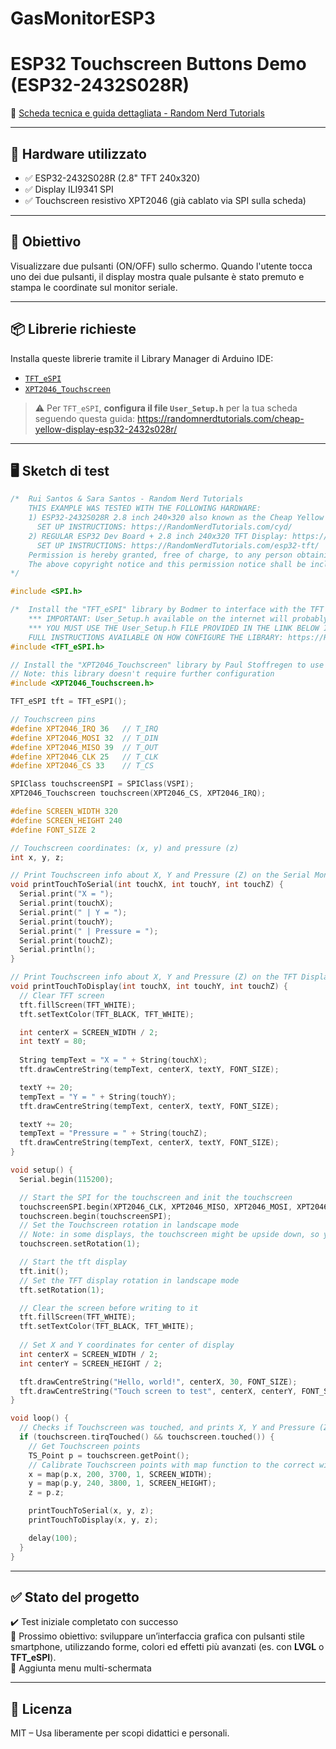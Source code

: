 # GasMonitorESP3

# ESP32 Touchscreen Buttons Demo (ESP32-2432S028R)


🔗 [Scheda tecnica e guida dettagliata - Random Nerd Tutorials](https://randomnerdtutorials.com/cheap-yellow-display-esp32-2432s028r/)

---

## 🧰 Hardware utilizzato

- ✅ ESP32-2432S028R (2.8" TFT 240x320)
- ✅ Display ILI9341 SPI
- ✅ Touchscreen resistivo XPT2046 (già cablato via SPI sulla scheda)

---

## 🎯 Obiettivo

Visualizzare due pulsanti (ON/OFF) sullo schermo. Quando l'utente tocca uno dei due pulsanti, il display mostra quale pulsante è stato premuto e stampa le coordinate sul monitor seriale.

---

## 📦 Librerie richieste

Installa queste librerie tramite il Library Manager di Arduino IDE:

- [`TFT_eSPI`](https://github.com/Bodmer/TFT_eSPI)
- [`XPT2046_Touchscreen`](https://github.com/PaulStoffregen/XPT2046_Touchscreen)

> ⚠️ Per `TFT_eSPI`, **configura il file `User_Setup.h`** per la tua scheda seguendo questa guida:
> https://randomnerdtutorials.com/cheap-yellow-display-esp32-2432s028r/

---

## 🖥️ Sketch di test

```cpp
/*  Rui Santos & Sara Santos - Random Nerd Tutorials
    THIS EXAMPLE WAS TESTED WITH THE FOLLOWING HARDWARE:
    1) ESP32-2432S028R 2.8 inch 240×320 also known as the Cheap Yellow Display (CYD): https://makeradvisor.com/tools/cyd-cheap-yellow-display-esp32-2432s028r/
      SET UP INSTRUCTIONS: https://RandomNerdTutorials.com/cyd/
    2) REGULAR ESP32 Dev Board + 2.8 inch 240x320 TFT Display: https://makeradvisor.com/tools/2-8-inch-ili9341-tft-240x320/ and https://makeradvisor.com/tools/esp32-dev-board-wi-fi-bluetooth/
      SET UP INSTRUCTIONS: https://RandomNerdTutorials.com/esp32-tft/
    Permission is hereby granted, free of charge, to any person obtaining a copy of this software and associated documentation files.
    The above copyright notice and this permission notice shall be included in all copies or substantial portions of the Software.
*/

#include <SPI.h>

/*  Install the "TFT_eSPI" library by Bodmer to interface with the TFT Display - https://github.com/Bodmer/TFT_eSPI
    *** IMPORTANT: User_Setup.h available on the internet will probably NOT work with the examples available at Random Nerd Tutorials ***
    *** YOU MUST USE THE User_Setup.h FILE PROVIDED IN THE LINK BELOW IN ORDER TO USE THE EXAMPLES FROM RANDOM NERD TUTORIALS ***
    FULL INSTRUCTIONS AVAILABLE ON HOW CONFIGURE THE LIBRARY: https://RandomNerdTutorials.com/cyd/ or https://RandomNerdTutorials.com/esp32-tft/   */
#include <TFT_eSPI.h>

// Install the "XPT2046_Touchscreen" library by Paul Stoffregen to use the Touchscreen - https://github.com/PaulStoffregen/XPT2046_Touchscreen
// Note: this library doesn't require further configuration
#include <XPT2046_Touchscreen.h>

TFT_eSPI tft = TFT_eSPI();

// Touchscreen pins
#define XPT2046_IRQ 36   // T_IRQ
#define XPT2046_MOSI 32  // T_DIN
#define XPT2046_MISO 39  // T_OUT
#define XPT2046_CLK 25   // T_CLK
#define XPT2046_CS 33    // T_CS

SPIClass touchscreenSPI = SPIClass(VSPI);
XPT2046_Touchscreen touchscreen(XPT2046_CS, XPT2046_IRQ);

#define SCREEN_WIDTH 320
#define SCREEN_HEIGHT 240
#define FONT_SIZE 2

// Touchscreen coordinates: (x, y) and pressure (z)
int x, y, z;

// Print Touchscreen info about X, Y and Pressure (Z) on the Serial Monitor
void printTouchToSerial(int touchX, int touchY, int touchZ) {
  Serial.print("X = ");
  Serial.print(touchX);
  Serial.print(" | Y = ");
  Serial.print(touchY);
  Serial.print(" | Pressure = ");
  Serial.print(touchZ);
  Serial.println();
}

// Print Touchscreen info about X, Y and Pressure (Z) on the TFT Display
void printTouchToDisplay(int touchX, int touchY, int touchZ) {
  // Clear TFT screen
  tft.fillScreen(TFT_WHITE);
  tft.setTextColor(TFT_BLACK, TFT_WHITE);

  int centerX = SCREEN_WIDTH / 2;
  int textY = 80;
 
  String tempText = "X = " + String(touchX);
  tft.drawCentreString(tempText, centerX, textY, FONT_SIZE);

  textY += 20;
  tempText = "Y = " + String(touchY);
  tft.drawCentreString(tempText, centerX, textY, FONT_SIZE);

  textY += 20;
  tempText = "Pressure = " + String(touchZ);
  tft.drawCentreString(tempText, centerX, textY, FONT_SIZE);
}

void setup() {
  Serial.begin(115200);

  // Start the SPI for the touchscreen and init the touchscreen
  touchscreenSPI.begin(XPT2046_CLK, XPT2046_MISO, XPT2046_MOSI, XPT2046_CS);
  touchscreen.begin(touchscreenSPI);
  // Set the Touchscreen rotation in landscape mode
  // Note: in some displays, the touchscreen might be upside down, so you might need to set the rotation to 3: touchscreen.setRotation(3);
  touchscreen.setRotation(1);

  // Start the tft display
  tft.init();
  // Set the TFT display rotation in landscape mode
  tft.setRotation(1);

  // Clear the screen before writing to it
  tft.fillScreen(TFT_WHITE);
  tft.setTextColor(TFT_BLACK, TFT_WHITE);
  
  // Set X and Y coordinates for center of display
  int centerX = SCREEN_WIDTH / 2;
  int centerY = SCREEN_HEIGHT / 2;

  tft.drawCentreString("Hello, world!", centerX, 30, FONT_SIZE);
  tft.drawCentreString("Touch screen to test", centerX, centerY, FONT_SIZE);
}

void loop() {
  // Checks if Touchscreen was touched, and prints X, Y and Pressure (Z) info on the TFT display and Serial Monitor
  if (touchscreen.tirqTouched() && touchscreen.touched()) {
    // Get Touchscreen points
    TS_Point p = touchscreen.getPoint();
    // Calibrate Touchscreen points with map function to the correct width and height
    x = map(p.x, 200, 3700, 1, SCREEN_WIDTH);
    y = map(p.y, 240, 3800, 1, SCREEN_HEIGHT);
    z = p.z;

    printTouchToSerial(x, y, z);
    printTouchToDisplay(x, y, z);

    delay(100);
  }
}
```



---

## ✅ Stato del progetto

✔️ Test iniziale completato con successo  
📌 Prossimo obiettivo: sviluppare un’interfaccia grafica con pulsanti stile smartphone, utilizzando forme, colori ed effetti più avanzati (es. con **LVGL** o **TFT_eSPI**).  
📌 Aggiunta menu multi-schermata

---

## 📄 Licenza

MIT – Usa liberamente per scopi didattici e personali.
